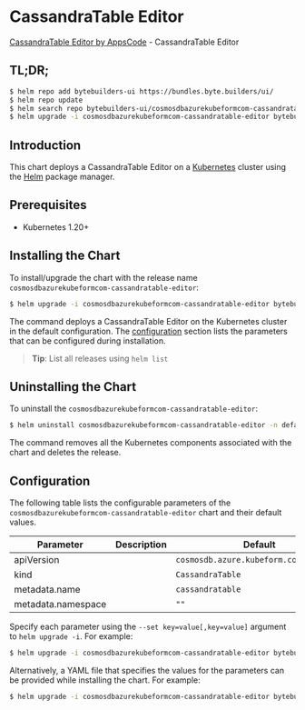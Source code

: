 # CassandraTable Editor

[CassandraTable Editor by AppsCode](https://byte.builders) - CassandraTable Editor

## TL;DR;

```bash
$ helm repo add bytebuilders-ui https://bundles.byte.builders/ui/
$ helm repo update
$ helm search repo bytebuilders-ui/cosmosdbazurekubeformcom-cassandratable-editor --version=v0.4.18
$ helm upgrade -i cosmosdbazurekubeformcom-cassandratable-editor bytebuilders-ui/cosmosdbazurekubeformcom-cassandratable-editor -n default --create-namespace --version=v0.4.18
```

## Introduction

This chart deploys a CassandraTable Editor on a [Kubernetes](http://kubernetes.io) cluster using the [Helm](https://helm.sh) package manager.

## Prerequisites

- Kubernetes 1.20+

## Installing the Chart

To install/upgrade the chart with the release name `cosmosdbazurekubeformcom-cassandratable-editor`:

```bash
$ helm upgrade -i cosmosdbazurekubeformcom-cassandratable-editor bytebuilders-ui/cosmosdbazurekubeformcom-cassandratable-editor -n default --create-namespace --version=v0.4.18
```

The command deploys a CassandraTable Editor on the Kubernetes cluster in the default configuration. The [configuration](#configuration) section lists the parameters that can be configured during installation.

> **Tip**: List all releases using `helm list`

## Uninstalling the Chart

To uninstall the `cosmosdbazurekubeformcom-cassandratable-editor`:

```bash
$ helm uninstall cosmosdbazurekubeformcom-cassandratable-editor -n default
```

The command removes all the Kubernetes components associated with the chart and deletes the release.

## Configuration

The following table lists the configurable parameters of the `cosmosdbazurekubeformcom-cassandratable-editor` chart and their default values.

|     Parameter      | Description |                      Default                      |
|--------------------|-------------|---------------------------------------------------|
| apiVersion         |             | <code>cosmosdb.azure.kubeform.com/v1alpha1</code> |
| kind               |             | <code>CassandraTable</code>                       |
| metadata.name      |             | <code>cassandratable</code>                       |
| metadata.namespace |             | <code>""</code>                                   |


Specify each parameter using the `--set key=value[,key=value]` argument to `helm upgrade -i`. For example:

```bash
$ helm upgrade -i cosmosdbazurekubeformcom-cassandratable-editor bytebuilders-ui/cosmosdbazurekubeformcom-cassandratable-editor -n default --create-namespace --version=v0.4.18 --set apiVersion=cosmosdb.azure.kubeform.com/v1alpha1
```

Alternatively, a YAML file that specifies the values for the parameters can be provided while
installing the chart. For example:

```bash
$ helm upgrade -i cosmosdbazurekubeformcom-cassandratable-editor bytebuilders-ui/cosmosdbazurekubeformcom-cassandratable-editor -n default --create-namespace --version=v0.4.18 --values values.yaml
```
